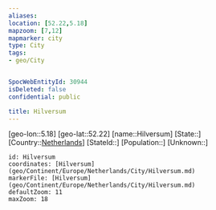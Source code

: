 ```yaml
---
aliases: 
location: [52.22,5.18]
mapzoom: [7,12] 
mapmarker: city 
type: City
tags:
- geo/City


SpocWebEntityId: 30944
isDeleted: false
confidential: public

title: Hilversum
---
```

[geo-lon::5.18]
[geo-lat::52.22]
[name::Hilversum]
[State::]
[Country::[Netherlands](geo/Continent/Europe/Netherlands.md)]
[StateId::]
[Population::]
[Unknown::]


```leaflet
id: Hilversum
coordinates: [Hilversum](geo/Continent/Europe/Netherlands/City/Hilversum.md)
markerFile: [Hilversum](geo/Continent/Europe/Netherlands/City/Hilversum.md)
defaultZoom: 11 
maxZoom: 18
```


